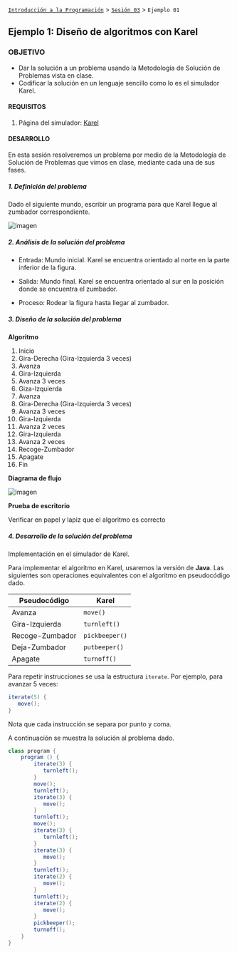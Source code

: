 [`Introducción a la Programación`](../../README.md) > [`Sesión 03`](../README.md) > `Ejemplo 01`

## Ejemplo 1: Diseño de algoritmos con Karel

### OBJETIVO

- Dar la solución a un problema usando la Metodología de Solución de Problemas vista en clase.
- Codificar la solución en un lenguaje sencillo como lo es el simulador Karel.

#### REQUISITOS

1. Página del simulador: [Karel](https://omegaup.com/karel.js/)

#### DESARROLLO

En esta sesión resolveremos un problema por medio de la Metodología de Solución de Problemas que vimos en clase, mediante cada una de sus fases.

##### 1. Definición del problema

Dado el siguiente mundo, escribir un programa para que Karel llegue al zumbador correspondiente.

![imagen](s3e11.png)

##### 2. Análisis de la solución del problema

- Entrada: Mundo inicial. Karel se encuentra orientado al norte en la parte inferior de la figura.

- Salida: Mundo final. Karel se encuentra orientado al sur en la posición donde se encuentra el zumbador.

- Proceso: Rodear la figura hasta llegar al zumbador.

##### 3. Diseño de la solución del problema

**Algoritmo**

1. Inicio
2. Gira-Derecha (Gira-Izquierda 3 veces)
3. Avanza
4. Gira-Izquierda
5. Avanza 3 veces
6. Giza-Izquierda
7. Avanza
8. Gira-Derecha (Gira-Izquierda 3 veces)
9. Avanza 3 veces
10. Gira-Izquierda
11. Avanza 2 veces
12. Gira-Izquierda
13. Avanza 2 veces
14. Recoge-Zumbador
15. Apagate
16. Fin

**Diagrama de flujo**

![imagen](s3e12.png)

**Prueba de escritorio**

Verificar en papel y lapiz que el algoritmo es correcto

##### 4. Desarrollo de la solución del problema

Implementación en el simulador de Karel.

Para implementar el algoritmo en Karel, usaremos la versión de __Java__. Las siguientes son operaciones equivalentes con el algoritmo en pseudocódigo dado.

| Pseudocódigo    | Karel          |
| --------------- | -------------- |
| Avanza          | `move()`       |
| Gira-Izquierda  | `turnleft()`   |
| Recoge-Zumbador | `pickbeeper()` |
| Deja-Zumbador   | `putbeeper()`  |
| Apagate         | `turnoff()`    |

Para repetir instrucciones se usa la estructura `iterate`. Por ejemplo, para avanzar 5 veces:

```java
iterate(5) {
   move();
}
```

Nota que cada instrucción se separa por punto y coma.

A continuación se muestra la solución al problema dado.

```java
class program {
    program () {
        iterate(3) {
           turnleft();
        }
        move();
        turnleft();
        iterate(3) {
           move();
        }
        turnleft();
        move();
        iterate(3) {
           turnleft();
        }
        iterate(3) {
           move();
        }
        turnleft();
        iterate(2) {
           move();
        }
        turnleft();
        iterate(2) {
           move();
        }
        pickbeeper();
        turnoff();
    }
}
```

